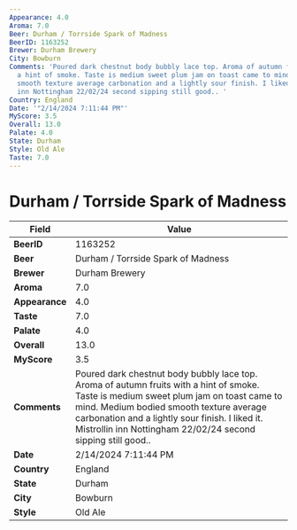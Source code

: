 ```yaml
---
Appearance: 4.0
Aroma: 7.0
Beer: Durham / Torrside Spark of Madness
BeerID: 1163252
Brewer: Durham Brewery
City: Bowburn
Comments: 'Poured dark chestnut body bubbly lace top. Aroma of autumn fruits with
  a hint of smoke. Taste is medium sweet plum jam on toast came to mind. Medium bodied
  smooth texture average carbonation and a lightly sour finish. I liked it. Mistrollin
  inn Nottingham 22/02/24 second sipping still good.. '
Country: England
Date: '"2/14/2024 7:11:44 PM"'
MyScore: 3.5
Overall: 13.0
Palate: 4.0
State: Durham
Style: Old Ale
Taste: 7.0
---
```


# Durham / Torrside Spark of Madness

| Field         | Value |
|---------------|-------|
| **BeerID** | 1163252 |
| **Beer** | Durham / Torrside Spark of Madness |
| **Brewer** | Durham Brewery |
| **Aroma** | 7.0 |
| **Appearance** | 4.0 |
| **Taste** | 7.0 |
| **Palate** | 4.0 |
| **Overall** | 13.0 |
| **MyScore** | 3.5 |
| **Comments** | Poured dark chestnut body bubbly lace top. Aroma of autumn fruits with a hint of smoke. Taste is medium sweet plum jam on toast came to mind. Medium bodied smooth texture average carbonation and a lightly sour finish. I liked it. Mistrollin inn Nottingham 22/02/24 second sipping still good..  |
| **Date** | 2/14/2024 7:11:44 PM |
| **Country** | England |
| **State** | Durham |
| **City** | Bowburn |
| **Style** | Old Ale |
